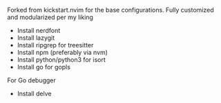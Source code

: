 Forked from kickstart.nvim for the base configurations. Fully customized and modularized per my liking

- Install nerdfont
- Install lazygit
- Install ripgrep for treesitter
- Install npm (preferably via nvm)
- Install python/python3 for isort
- Install go for gopls

For Go debugger

- Install delve
